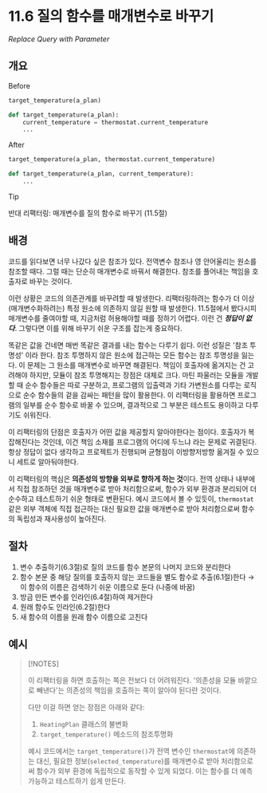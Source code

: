 # 11.6 질의 함수를 매개변수로 바꾸기

_Replace Query with Parameter_

## 개요

Before

```python
target_temperature(a_plan)

def target_temperature(a_plan):
    current_temperature = thermostat.current_temperature
    ...
```

After

```python
target_temperature(a_plan, thermostat.current_temperature)

def target_temperature(a_plan, current_temperature):
    ...
```

> [!TIP]
> 반대 리팩터링: 매개변수를 질의 함수로 바꾸기 (11.5절)

## 배경

코드를 읽다보면 너무 나갔다 싶은 참조가 있다. 전역변수 참조나 영 안어울리는 원소를 참조할 때다.
그럴 때는 단순히 매개변수로 바꿔서 해결한다. 참조를 풀어내는 책임을 호출자로 바꾸는 것이다.

이런 상황은 코드의 의존관계를 바꾸려할 때 발생한다. 리팩터링하려는 함수가 더 이상 (매개변수화하려는) 특정 원소에 의존하지 않길 원할 때 발생한다.
11.5절에서 봤다시피 매개변수를 줄여야할 때, 지금처럼 허용해야할 때를 정하기 어렵다. 이런 건 ***정답이 없다***.
그렇다면 이를 위해 바꾸기 쉬운 구조를 잡는게 중요하다.

똑같은 값을 건네면 매번 똑같은 결과를 내는 함수는 다루기 쉽다. 이런 성질은 '참조 투명성' 이라 한다.
참조 투명하지 않은 원소에 접근하는 모든 함수는 참조 투명성을 잃는다. 이 문제는 그 원소를 매개변수로 바꾸면 해결된다.
책임이 호출자에 옮겨지는 건 고려해야 하지만, 모듈이 참조 투명해지는 장점은 대체로 크다.
마틴 파울러는 모듈을 개발할 때 순수 함수들은 따로 구분하고, 
프로그램의 입출력과 기타 가변원소를 다루는 로직으로 순수 함수들의 겉을 감싸는 패턴을 많이 활용한다.
이 리팩터링을 활용하면 프로그램의 일부를 순수 함수로 바꿀 수 있으며, 결과적으로 그 부분은 테스트도 용이하고 다루기도 쉬워진다.

이 리팩터링의 단점은 호출자가 어떤 값을 제공할지 알아야한다는 점이다. 호출자가 복잡해진다는 것인데, 이건 책임 소재를 프로그램의 어디에 두느냐 라는 문제로 귀결된다.
항상 정답이 없다 생각하고 프로젝트가 진행되며 균형점이 이방향저방향 옮겨질 수 있으니 세트로 알아둬야한다.

이 리팩터링의 핵심은 **의존성의 방향을 외부로 향하게 하는 것**이다.
전역 상태나 내부에서 직접 참조하던 것을 매개변수로 받아 처리함으로써, 
함수가 외부 환경과 분리되어 더 순수하고 테스트하기 쉬운 형태로 변환된다. 
예시 코드에서 볼 수 있듯이, `thermostat` 같은 외부 객체에 직접 접근하는 대신 필요한 값을 매개변수로 받아 처리함으로써 함수의 독립성과 재사용성이 높아진다.

## 절차

1. 변수 추출하기(6.3절)로 질의 코드를 함수 본문의 나머지 코드와 분리한다
2. 함수 본문 중 해당 질의를 호출하지 않는 코드들을 별도 함수로 추출(6.1절)한다
→ 이 함수의 이름은 검색하기 쉬운 이름으로 둔다 (나중에 바꿈)
3. 방금 만든 변수를 인라인(6.4절)하여 제거한다
4. 원래 함수도 인라인(6.2절)한다
5. 새 함수의 이름을 원래 함수 이름으로 고친다

## 예시

> [!NOTES]
> 
> 이 리팩터링을 하면 호출하는 쪽은 전보다 더 어려워진다.
> '의존성을 모듈 바깥으로 빼낸다'는 의존성의 책임을 호출하는 쪽이 알아야 된다란 것이다.
> 
> 다만 이걸 하면 얻는 장점은 아래와 같다:
> 
>   1. `HeatingPlan` 클래스의 불변화
>   2. `target_temperature()` 메소드의 참조투명화
>
> 예시 코드에서는 `target_temperature()`가 전역 변수인 `thermostat`에 의존하는 대신,
> 필요한 정보(`selected_temperature`)를 매개변수로 받아 처리함으로써 
> 함수가 외부 환경에 독립적으로 동작할 수 있게 되었다. 
> 이는 함수를 더 예측 가능하고 테스트하기 쉽게 만든다.
